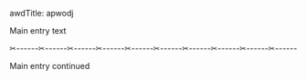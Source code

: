 awdTitle: apwodj

Main entry text

✂------✂------✂------✂------✂------✂------✂------✂------✂------✂------

Main entry continued
